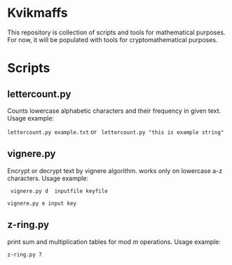# Kvikmaffs

This repository is collection of scripts and tools for mathematical purposes. For now, it will be populated with tools for cryptomathematical purposes.

# Scripts

## lettercount.py

Counts lowercase alphabetic characters and their frequency in given text. Usage example:

`lettercount.py example.txt` or ` lettercount.py "this is example string"`

## vignere.py

Encrypt or decrypt text by vignere algorithm. works only on lowercase a-z characters. Usage example:

` vignere.py d  inputfile keyfile`

`vignere.py e input key`

## z-ring.py

print sum and multiplication tables for mod _m_ operations. Usage example:

`z-ring.py 7`
